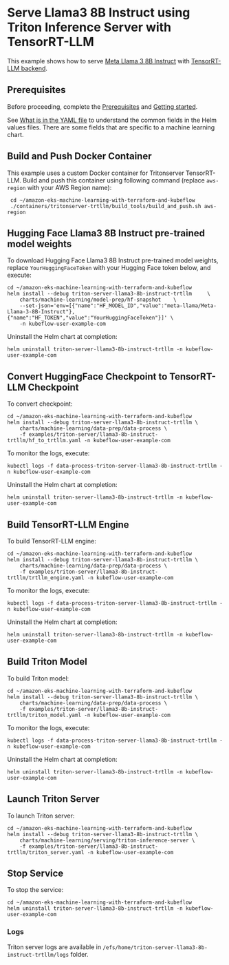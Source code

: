 # Serve Llama3 8B Instruct using Triton Inference Server with TensorRT-LLM

This example shows how to serve [Meta Llama 3 8B Instruct](https://huggingface.co/meta-llama/Meta-Llama-3-8B-Instruct) with [TensorRT-LLM backend](https://github.com/triton-inference-server/tensorrtllm_backend/tree/main).   

## Prerequisites

Before proceeding, complete the [Prerequisites](../../../README.md#prerequisites) and [Getting started](../../../README.md#getting-started). 

See [What is in the YAML file](../../../README.md#what-is-in-the-yaml-file) to understand the common fields in the Helm values files. There are some fields that are specific to a machine learning chart.

## Build and Push Docker Container

This example uses a custom Docker container for Tritonserver TensorRT-LLM. Build and push this container using following command (replace `aws-region` with your AWS Region name):

     cd ~/amazon-eks-machine-learning-with-terraform-and-kubeflow
     ./containers/tritonserver-trtllm/build_tools/build_and_push.sh aws-region
     
## Hugging Face Llama3 8B Instruct pre-trained model weights

To download Hugging Face Llama3 8B Instruct pre-trained model weights, replace `YourHuggingFaceToken` with your Hugging Face token below, and execute:

    cd ~/amazon-eks-machine-learning-with-terraform-and-kubeflow
    helm install --debug triton-server-llama3-8b-instruct-trtllm     \
        charts/machine-learning/model-prep/hf-snapshot    \
        --set-json='env=[{"name":"HF_MODEL_ID","value":"meta-llama/Meta-Llama-3-8B-Instruct"},{"name":"HF_TOKEN","value":"YourHuggingFaceToken"}]' \
        -n kubeflow-user-example-com

Uninstall the Helm chart at completion:

    helm uninstall triton-server-llama3-8b-instruct-trtllm -n kubeflow-user-example-com

## Convert HuggingFace Checkpoint to TensorRT-LLM Checkpoint

To convert checkpoint:

    cd ~/amazon-eks-machine-learning-with-terraform-and-kubeflow
    helm install --debug triton-server-llama3-8b-instruct-trtllm \
        charts/machine-learning/data-prep/data-process \
        -f examples/triton-server/llama3-8b-instruct-trtllm/hf_to_trtllm.yaml -n kubeflow-user-example-com

To monitor the logs, execute:

    kubectl logs -f data-process-triton-server-llama3-8b-instruct-trtllm -n kubeflow-user-example-com

Uninstall the Helm chart at completion:

    helm uninstall triton-server-llama3-8b-instruct-trtllm -n kubeflow-user-example-com

## Build TensorRT-LLM Engine

To build TensorRT-LLM engine:

    cd ~/amazon-eks-machine-learning-with-terraform-and-kubeflow
    helm install --debug triton-server-llama3-8b-instruct-trtllm \
        charts/machine-learning/data-prep/data-process \
        -f examples/triton-server/llama3-8b-instruct-trtllm/trtllm_engine.yaml -n kubeflow-user-example-com

To monitor the logs, execute:

    kubectl logs -f data-process-triton-server-llama3-8b-instruct-trtllm -n kubeflow-user-example-com

Uninstall the Helm chart at completion:

    helm uninstall triton-server-llama3-8b-instruct-trtllm -n kubeflow-user-example-com

## Build Triton Model

To build Triton model:

    cd ~/amazon-eks-machine-learning-with-terraform-and-kubeflow
    helm install --debug triton-server-llama3-8b-instruct-trtllm \
        charts/machine-learning/data-prep/data-process \
        -f examples/triton-server/llama3-8b-instruct-trtllm/triton_model.yaml -n kubeflow-user-example-com

To monitor the logs, execute:

    kubectl logs -f data-process-triton-server-llama3-8b-instruct-trtllm -n kubeflow-user-example-com

Uninstall the Helm chart at completion:

    helm uninstall triton-server-llama3-8b-instruct-trtllm -n kubeflow-user-example-com


## Launch Triton Server

To launch Triton server:

    cd ~/amazon-eks-machine-learning-with-terraform-and-kubeflow
    helm install --debug triton-server-llama3-8b-instruct-trtllm \
        charts/machine-learning/serving/triton-inference-server \
        -f examples/triton-server/llama3-8b-instruct-trtllm/triton_server.yaml -n kubeflow-user-example-com


## Stop Service

To stop the service:

    cd ~/amazon-eks-machine-learning-with-terraform-and-kubeflow
    helm uninstall triton-server-llama3-8b-instruct-trtllm -n kubeflow-user-example-com

### Logs

Triton server logs are available in `/efs/home/triton-server-llama3-8b-instruct-trtllm/logs` folder. 
